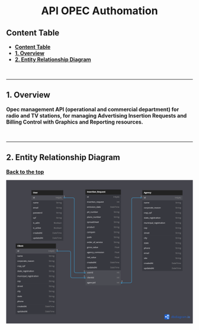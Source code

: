 <h1 align ='center'> <strong>API OPEC Authomation<strong> </h1>

## **Content Table**

- [**Content Table**](#content-table)
- [**1. Overview**](#1-overview)
- [**2. Entity Relationship Diagram**](#2-entity-relationship-diagram)

<br>

---

## **1. Overview**

Opec management API (operational and commercial department) for radio and TV stations, for managing Advertising Insertion Requests and Billing Control with Graphics and Reporting resources.

<br>

---

## **2. Entity Relationship Diagram**

[ Back to the top ](#content-table)

![Diagram](opec-authomation-diagram.png)

<br>

